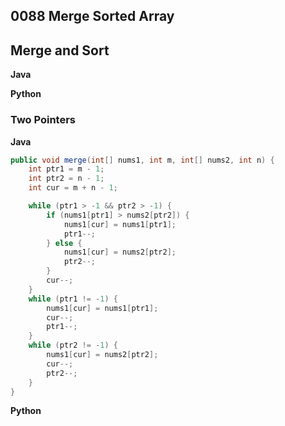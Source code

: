 ## 0088 Merge Sorted Array
## Merge and Sort
**Java**

**Python**
### Two Pointers
**Java**
```java
public void merge(int[] nums1, int m, int[] nums2, int n) {
    int ptr1 = m - 1;
    int ptr2 = n - 1;
    int cur = m + n - 1;

    while (ptr1 > -1 && ptr2 > -1) {
        if (nums1[ptr1] > nums2[ptr2]) {
            nums1[cur] = nums1[ptr1];
            ptr1--;
        } else {
            nums1[cur] = nums2[ptr2];
            ptr2--;
        }
        cur--;
    }
    while (ptr1 != -1) {
        nums1[cur] = nums1[ptr1];
        cur--;
        ptr1--;
    }
    while (ptr2 != -1) {
        nums1[cur] = nums2[ptr2];
        cur--;
        ptr2--;
    }
}
```
**Python**
